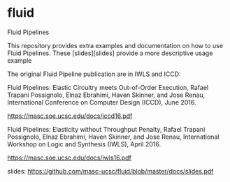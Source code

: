 # fluid
Fluid Pipelines

This repository provides extra examples and documentation on how to use Fluid Pipelines.
These [slides][slides] provide a more descriptive usage example  


The original Fluid Pipeline publication are in IWLS and ICCD:

Fluid Pipelines: Elastic Circuitry meets Out-of-Order Execution, Rafael Trapani Possignolo, Elnaz
Ebrahimi, Haven Skinner, and Jose Renau, International Conference on Computer Design (ICCD), June
2016.

https://masc.soe.ucsc.edu/docs/iccd16.pdf

Fluid Pipelines: Elasticity without Throughput Penalty, Rafael Trapani Possignolo, Elnaz Ebrahimi,
Haven Skinner, and Jose Renau, International Workshop on Logic and Synthesis (IWLS), April 2016.

https://masc.soe.ucsc.edu/docs/iwls16.pdf

slides: https://github.com/masc-ucsc/fluid/blob/master/docs/slides.pdf


